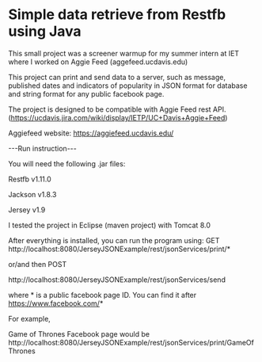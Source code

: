 # Simple data retrieve from Restfb using Java

This small project was a screener warmup for my summer intern at IET where I worked on Aggie Feed (aggefeed.ucdavis.edu)

This project can print and send data to a server, such as message, published dates and indicators of popularity in JSON format for database and string format for any public facebook page. 

The project is designed to be compatible with Aggie Feed rest API. (https://ucdavis.jira.com/wiki/display/IETP/UC+Davis+Aggie+Feed)

Aggiefeed website: 
https://aggiefeed.ucdavis.edu/

---Run instruction---

You will need the following .jar files:

Restfb v1.11.0

Jackson v1.8.3

Jersey v1.9

I tested the project in Eclipse (maven project) with Tomcat 8.0

After everything is installed, you can run the program using: GET
http://localhost:8080/JerseyJSONExample/rest/jsonServices/print/*

or/and then POST

http://localhost:8080/JerseyJSONExample/rest/jsonServices/send

where * is a public facebook page ID. You can find it after https://www.facebook.com/*

For example, 

Game of Thrones Facebook page would be 
http://localhost:8080/JerseyJSONExample/rest/jsonServices/print/GameOfThrones

